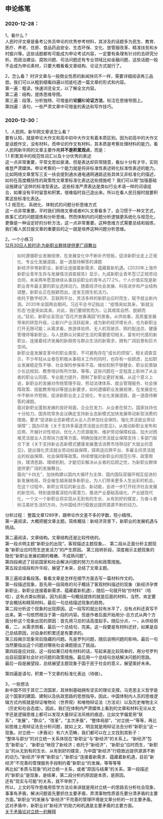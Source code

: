 ## 申论练笔
### 2020-12-28：
1，看什么？  
人民时评文章是备考公务员申论的优秀参考材料，其涉及的话题多为民生、教育、医疗、养老、住房、食品药品安全、生态环保、文化、放管服改革、精准扶贫和乡村振兴等。这些话题都有可能成为申论考试内容，一定要有条理有针对的去研究分析。而政治建设、腐败问题、司法问题还有专业领域比如金融问题，这些话题一般不会成为申论素材，只要大概看看文章结构、论证方式就行了。  

2，怎么看？
时评文章与一般商业性质的新闻快讯不一样，需要详细阅读再三品尝。我们可以从粗到细看四遍以彻底吃透一篇文章的形式和内容。  
第一遍：粗读，快速浏览全文，以了解全文内容。  
第二遍：结构，提炼思维导图。  
第三遍：段落，分析独特、可借鉴的**论据**和**论证方法**，标注在思维导图上。  
第四遍：语句，一些严肃文章中可借鉴的表达和写作技巧。  

### 2020-12-30：
1，人民网，新华网文章该怎么看？  
要有认知，就是申论大作文和高中初中大作文有着本质区别。因为初高中的大作文是话题作文，没有材料，而申论的作文有材料，其本质是考察处理材料的能力。看人民网新华网的文章主要作用**并不是积累观点**，而是：  
1.1 积累其中的规范性词汇以及十分优秀的表述  
这一点非常重要，平常文思如泉涌，但是表达却异常随意，看似十分有才华，实则难登严肃媒体。申论考察的一个能力就是将非标准性表述转化标准性表述的能力。  
比如网络文章里写三支一扶会提到通水通电通网通路这些具体又非标准化的描述，如何在高度概括性的政策性文章里标准化表达这些措施呢？
我们可以用“加强基础设施建设”这样的标准型表达。这些标准严肃表达是类似行业术语一样的词语组合，如果没有平时留意和积累，很难临时自己造出来。所以在看人民日报时就要积累这些标准化表达。  
1.2 规范化、系统化、体制式的问题分析思维方式  
这一点非常重要。平时我们网络文章或者KOL文章看多了，会习惯于一种文艺式，故事汇式的问题提炼和分析思维。然而体制内的问题分析逻辑更系统化与规范化，更像是一种设定好的分析方法，这一点非常重要。这种思维方式需要总结和锻炼，我们看人民日报文章的重要目的之一就是培养这种问题分析思维。  

2，一个小练习  
[12月30日人民时评:为新职业群体提供更广阔舞台](http://opinion.people.com.cn/n1/2020/1230/c1003-31983324.html)  

>如何遵循职业发展规律，在发展变化中不断补齐短板，促进新职业走上正规化、专业化发展道路，是一道亟待解答的课题  
新经济孕育新职业，新职业连接着新需求、蕴藏着新机遇。《2020年上海市新职业青年生存与发展情况调查报告》显示，九成新职业青年签订正规劳动合同，未来两年愿意继续从事目前职业的青年占77.2%，个人价值实现是新职业青年最主要的职业选择动力。随着经济社会发展、科技进步和产业结构调整，新职业正在脱颖而出，迸发无限生机活力。  
依托于数字经济、互联网平台，灵活多样的新职业应时而生，赋予就业新内涵。2020年全国两会期间，习近平总书记指出：“疫情突如其来，‘新就业形态’也是突如其来。对此，我们要顺势而为，让其顺其自然、脱颖而出。”目前，新职业呈现出“百花齐放春满园”的景象。从供给看，高质量发展带来的转型升级，让新兴产业活跃起来，成为新的经济增长点，也为新职业打开无限可能；从需求看，旅游体验师、无人机驾驶员、网约配送员、健康管理师等新职业，与人民群众对美好生活的需要密切相关。富有时代感的新职业，连接着经济发展的新趋势与群众生活的新需求，拥有广阔前景和巨大空间。  
新职业是发展变革中的职业类型，不可避免存在“成长的烦恼”。相关调查显示，不少年轻从业者在积极从事相关工作的同时，也存有一些顾虑，比如职业发展稳定性不够、社会保险参保率不高、维权机制不够健全、职业前景缺少长远规划、教育培训有所欠缺，等等。这些问题在一定程度上影响了从业者的职业认同感、专业能力提升，限制了新职业更好发展。从这个意义上说，新职业的发展对传统管理手段、劳动法律体系、就业管理服务、社会保障政策、技能教育培训等提出新要求，如何遵循职业发展规律，在发展变化中不断补齐短板，促进新职业走上正规化、专业化发展道路，是一道亟待解答的课题。  
面对新职业蓬勃发展的良好局面，企业在发力、从业者在努力，国家扶持也十分给力。国务院常务会议确定支持新业态新模式加快发展带动新型消费的措施，要求“促进新业态新模式从业人员参加社会保险，强化灵活就业劳动保障”；国办印发《关于支持多渠道灵活就业的意见》，从推动新职业发布和应用、开展针对性培训、优化人力资源服务、维护劳动保障权益、加大对困难灵活就业人员帮扶力度等方面，明确加强对灵活就业保障支持；多部门联合下发《关于支持新业态新模式健康发展激活消费市场带动扩大就业的意见》，提出强化灵活就业劳动权益保障，探索适应跨平台、多雇主间灵活就业的权益保障、社会保障等政策。持续增强对新职业的规范引导、政策帮扶，理清思路、理顺机制，才能切实解决从业者的后顾之忧，为新职业群体提供更广阔的发展舞台。  
面向“十四五”，加快构建以国内大循环为主体、国内国际双循环相互促进的新发展格局，将会催生越来越多新职业，为人们带来更多人生出彩的机会。在这个过程中，新职业背后的新业态、新动能，会进一步打开经济社会发展的新空间。特别是随着深挖内需潜力，推进产业基础高级化、产业链现代化，一个又一个新职业将实现从无到有的生长、从有到好的蝶变，为奋斗者标注美好生活的方向，为中国经济行稳致远提供源源不断的动力。  

分析过程：
整篇文章1289字，跟申论作文差不多的字数，短小精悍。  
第一遍阅读，大概把握文章主题。简练概括：新经济背景下，新职业的发展机遇与挑战。  

第二遍阅读，文章结构。文章结构还是比较传统的。  
第一段点明主题“新职业的出现”，客观描述主题现象。、
第二段从正面分析主题现象“新职业应时而生迸发活力”的产生原因。
第三段转折段，深度揭示主题现象的隐忧“新职业发展初期的稚嫩、不成熟问题”。  
第四段阐述了目前国家和社会解决问题的努力方向和政策措施。  
第五段总结段和升华段，展望了未来，总结了文章主题。  

第三遍阅读看段落。看看文章是怎样在细节方面去写一篇材料作文的。  
第一段描述现象，首先用一段简练的句子概括了客观材料描述的现象（新经济孕育新职业，新职业连接着新需求、蕴藏着新机遇），随后一句就开始“抄材料”（哈哈），这有点类似倒装，因为前面一句概括提炼的就是后面的材料，当然，肯定要学会概括和精简材料。最后一句总结描述现象的趋势。  
第二段分析这个现象的出现原因。这一段写的就比较有水平了，没有点料还真写不出来。第一句依然相当于第一段的内容。但是作者后面开始用分-总方式从两个方面分析这个现象出现的原因：首先用习总的话高度起手。随后分点，一，从供给侧看，二，从需求侧看，最后一个总结句，完美。这一段要是有材料还好，如果是自己总结原因，对自身的积累还是有要求的。  
第三段揭示现象背后隐藏的问题。先是罗列问题，随后说明问题的影响，最后一句当然要指出这个问题对哪些社会课题提出了挑战。  
第四段是应对段，这一段如果已经有材料的话，写起来是比较简单的，用分号罗列出目前国家社会针对问题的政策措施。最后用一个总结句总结解决问题的思路。  
最后一段是展望段，总结展望主题现象于国于民于社会的意义，展望美好未来。  

第四遍是语句，积累一下文章的标准化表达（待做）。  

3，一些想法  
新中国不同于其它二流国家，其体制基础拥有坚实的理论支撑。马克思主义哲学是这个国家的建国、建制以及执政思路的思想指导。因此，中国体制内人员的思维逻辑方式内核就是辩证唯物论（世界观）和唯物辩证法（方法论）以及历史唯物主义（历史和社会态度）。因此，我们在体制内严肃媒体上看到的文章和材料无论从文字还是逻辑思维上都可以发现大量辩证法风格的痕迹。比如文字偏爱用“联系”，“发展”，“群众”，“改革”，“主次矛盾”，“整体局部”，“对立统一”等等，再比如思维上用辩证法去分析问题，就如上文，明显就是用辩证法去分析“新职业”这一现象。对立统一（矛盾论）有六大范畴，我们都可以在上文找到其影子：  
“整体与部分”的对立统一关系体现在“新职业”与“新经济”的关系上。“新经济”包含“新职业”，“新职业”映现了新经济；依托于“新经济”，“新职业”应时而生，“新职业”的从无到有的生长、从有到好的蝶变，为中国“新经济”行稳致远提供源源不断的动力。”新经济“孕育”新职业“，”新职业“连接着新需求、蕴藏着新机遇，目前”新经济“不完善的管理服务手段制约着”新职业“的发展。等等等等  
再比如”本质与现象“的对立统一关系，或者”原因与结果“的关系，第一段描述的”新职业“是现象，是结果，第二段分析的原因是本质，是原因。  
还有”现实与可能“的关系，就不举例了。  
所以，上文的写作思维用哲学方法论来讲就是用对立统一的思路去分析社会现象，事事有矛盾，解决问题首先要抓住主要矛盾，弄清事物性质首先要分清矛盾的主要方面。”新职业“的发展与”新经济“不完善的管理环境是文章分析的一对主要矛盾。这对矛盾中，新职业对”新经济“的助力和机遇是主要矛盾的主要方面。  
[关于矛盾论对立统一的解释](https://www.zhihu.com/question/21729408)